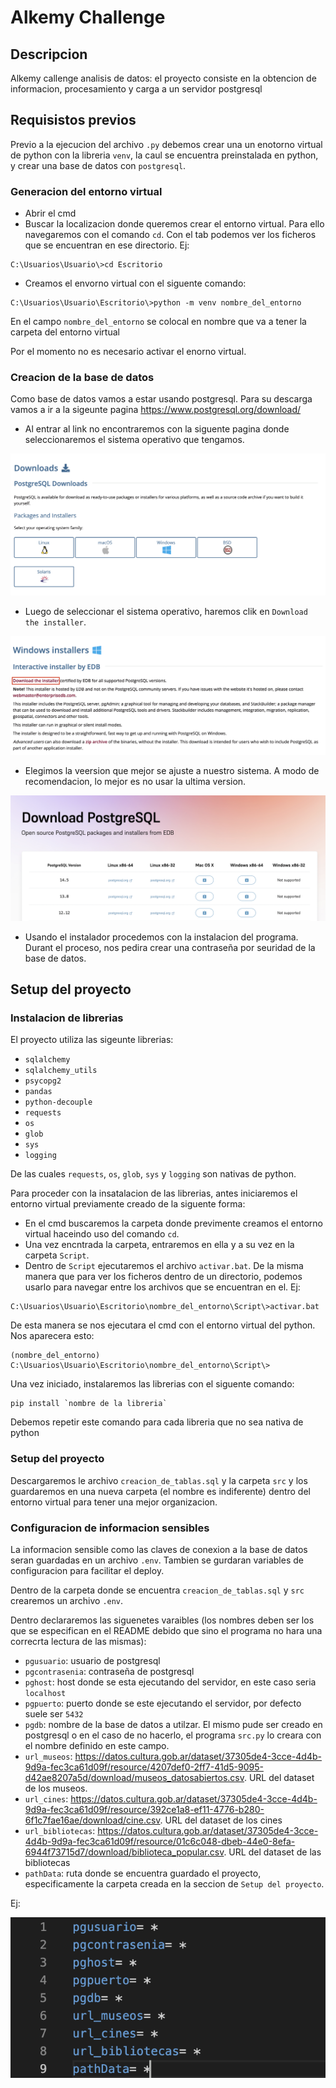 # Alkemy Challenge

## Descripcion
Alkemy callenge analisis de datos: el proyecto consiste en la obtencion de informacion, procesamiento y carga a un servidor postgresql

## Requisistos previos
Previo a la ejecucion del archivo `.py` debemos crear una un enotorno virtual de python con la libreria `venv`, la caul se encuentra preinstalada en python, y crear una base de datos con `postgresql`.

### Generacion del entorno virtual
* Abrir el cmd
* Buscar la localizacion donde queremos crear el entorno virtual. Para ello navegaremos con el comando `cd`. Con el tab podemos ver los ficheros que se encuentran en ese directorio.
Ej:
```
C:\Usuarios\Usuario\>cd Escritorio
```
* Creamos el envorno virtual con el siguente comando:
```
C:\Usuarios\Usuario\Escritorio\>python -m venv nombre_del_entorno
```
En el campo `nombre_del_entorno` se colocal en nombre que va a tener la carpeta del entorno virtual

Por el momento no es necesario activar el enorno virtual.

### Creacion de la base de datos
Como base de datos vamos a estar usando postgresql. Para su descarga vamos a ir a la sigeunte pagina https://www.postgresql.org/download/

* Al entrar al link no encontraremos con la siguente pagina donde seleccionaremos el sistema operativo que tengamos.
<img src=imagenes\pg_descarga_1.png>

* Luego de seleccionar el sistema operativo, haremos clik en `Download the installer`.
<img src=imagenes\pg_descarga_2.png>

* Elegimos la veersion que mejor se ajuste a nuestro sistema. A modo de recomendacion, lo mejor es no usar la ultima version.
<img src=imagenes\pg_descarga_3.png>

* Usando el instalador procedemos con la instalacion del programa. Durant el proceso, nos pedira crear una contraseña por seuridad de la base de datos.

## Setup del proyecto

### Instalacion de librerias
El proyecto utiliza las sigeunte librerias:
* `sqlalchemy`
* `sqlalchemy_utils`
* `psycopg2`
* `pandas`
* `python-decouple`
* `requests`
* `os`
* `glob`
* `sys`
* `logging`

De las cuales `requests`, `os`, `glob`, `sys` y `logging` son nativas de python.

Para proceder con la insatalacion de las librerias, antes iniciaremos el entorno virtual previamente creado de la siguente forma:
* En el cmd buscaremos la carpeta donde previmente creamos el entorno virtual haceindo uso del comando `cd`.
* Una vez encntrada la carpeta, entraremos en ella y a su vez en la carpeta `Script`.
* Dentro de `Script` ejecutaremos el archivo `activar.bat`. De la misma manera que para ver los ficheros dentro de un directorio, podemos usarlo para navegar entre los archivos que se encuentran en el.
Ej:
```
C:\Usuarios\Usuario\Escritorio\nombre_del_entorno\Script\>activar.bat
```
De esta manera se nos ejecutara el cmd con el entorno virtual del python. Nos aparecera esto:
```
(nombre_del_entorno) C:\Usuarios\Usuario\Escritorio\nombre_del_entorno\Script\>
```
Una vez iniciado, instalaremos las librerias con el siguente comando:
```
pip install `nombre de la libreria`
```
Debemos repetir este comando para cada libreria que no sea nativa de python

### Setup del proyecto
Descargaremos le archivo `creacion_de_tablas.sql` y la carpeta `src` y los guardaremos en una nueva carpeta (el nombre es indiferente) dentro del entorno virtual para tener una mejor organizacion.

### Configuracion de informacion sensibles
La informacion sensible como las claves de conexion a la base de datos seran guardadas en un archivo `.env`. Tambien se gurdaran variables de configuracion para facilitar el deploy.

Dentro de la carpeta donde se encuentra `creacion_de_tablas.sql` y `src` crearemos un archivo `.env`. 

Dentro declararemos las siguenetes varaibles (los nombres deben ser los que se especifican en el README debido que sino el programa no hara una correcrta lectura de las mismas):
* `pgusuario`: usuario de postgresql
* `pgcontrasenia`: contraseña de postgresql
* `pghost`: host donde se esta ejecutando del servidor, en este caso seria `localhost`
* `pgpuerto`: puerto donde se este ejecutando el servidor, por defecto suele ser `5432`
* `pgdb`: nombre de la base de datos a utilzar. El mismo pude ser creado en postgresql o en el caso de no hacerlo, el programa `src.py` lo creara con el nombre definido en este campo.
* `url_museos`: https://datos.cultura.gob.ar/dataset/37305de4-3cce-4d4b-9d9a-fec3ca61d09f/resource/4207def0-2ff7-41d5-9095-d42ae8207a5d/download/museos_datosabiertos.csv. URL del dataset de los museos. 
* `url_cines`: https://datos.cultura.gob.ar/dataset/37305de4-3cce-4d4b-9d9a-fec3ca61d09f/resource/392ce1a8-ef11-4776-b280-6f1c7fae16ae/download/cine.csv. URL del dataset de los cines
* `url_bibliotecas`: https://datos.cultura.gob.ar/dataset/37305de4-3cce-4d4b-9d9a-fec3ca61d09f/resource/01c6c048-dbeb-44e0-8efa-6944f73715d7/download/biblioteca_popular.csv. URL del dataset de las bibliotecas
* `pathData`: ruta donde se encuentra guardado el proyecto, especificamente la carpeta creada en la seccion de `Setup del proyecto`.

Ej:

<img src=imagenes\env_ejemplo.png>



